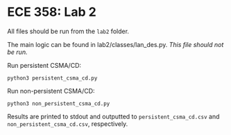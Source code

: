 # ECE 358: Lab 2

All files should be run from the `lab2` folder.

The main logic can be found in lab2/classes/lan_des.py. *This file should not be run.*

Run persistent CSMA/CD:

```
python3 persistent_csma_cd.py
```

Run non-persistent CSMA/CD:

```
python3 non_persistent_csma_cd.py
```

Results are printed to stdout and outputted to `persistent_csma_cd.csv` and `non_persistent_csma_cd.csv`, respectively.